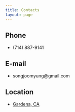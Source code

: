 ```yaml
---
title: Contacts
layout: page
---
```


<h2>Phone</h2>
<ul>
	<li>(714) 887-9141</li>
</ul>

<h2>E-mail</h2>
<ul>
	<li>songjoomyung@gmail.com</li>
</ul>

<h2>Location</h2>
<ul>
	<li><a href="https://goo.gl/maps/btn7sxpDrhz">Gardena, CA</a></li>
</ul>
